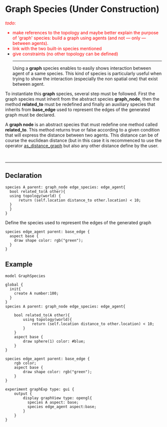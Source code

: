 # Graph Species (Under Construction)
<font color='red'><i>todo</i>:<br>
<ul><li>make references to the topology and maybe better explain the purpose of 'graph' species: build a graph using agents (and not — only — between agents).<br>
</li><li>link with the two built-in species mentioned<br>
</li><li>give constraints (no other topology can be defined)<br>
</font>
<hr />
Using a <b>graph</b> species enables to easily shows interaction between agent of a same species. This kind of species is particularly useful when trying to show the interaction (especially the non spatial one) that exist between agent.</li></ul>

To instantiate this **graph** species, several step must be followed. First the graph species must inherit from the abstract species **graph\_node**, then the method **related\_to** must be redefined and finally an auxiliary species that inherits from **base\_edge** used to represent the edges of the generated graph must be declared.

A **graph node** is an abstract species that must redefine one method called **related\_to**. This method returns true or false according to a given condition that will express the distance between two agents. This distance can be of course the euclidean distance (but in this case it is recommenced to use the operator [as\_distance\_graph](G__OperatorsAK#as_distance_graph.md) but also any other distance define by the user.


<br />

---

## Declaration

```
species A parent: graph_node edge_species: edge_agent{
  bool related_to(A other){
  using topology(world) {
      return (self.location distance_to other.location) < 10;
  }
  }
}
```

Define the species used to represent the edges of the generated graph
```
species edge_agent parent: base_edge {
  aspect base {
    draw shape color: rgb("green");
  }
}
```




## Example


```
model GraphSpecies

global {
  init{
    create A number:100;	
  }
}
species A parent: graph_node edge_species: edge_agent{

	bool related_to(A other){
		using topology(world){
			return (self.location distance_to other.location) < 10;
		}	
	}
	aspect base {
		draw sphere(1) color: #blue;
	}
}

species edge_agent parent: base_edge {
	rgb color;
	aspect base {
		draw shape color: rgb("green");
	}
}

experiment graphExp type: gui {
	output {
		display graphView type: opengl{
		  species A aspect: base;
		  species edge_agent aspect:base;
		}
	}
}
```
